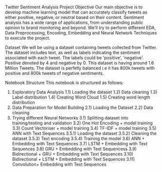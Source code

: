 Twitter Sentiment Analysis Project
Objective
Our main objective is to develop machine learning model that can accurately classify tweets as either positive, negative, or neutral based on their content. Sentiment analysis has a wide range of applications, from understanding public opinion to brand monitoring and beyond. We'll try to perform different EDA, Data Preprocessing, Encoding, Embedding and Neural Network Techniques to execute the project.

Dataset
We will be using a dataset containing tweets collected from Twitter. The dataset includes text, as well as labels indicating the sentiment associated with each tweet. The labels could be 'positive', 'negative'. Positive denoted by 4 and negative by 0. This dataset is having around 1.6 Million Tweets. The dataset is perfetly balanced i.e it has 800k tweets with positive and 800k tweets of negative sentiments.

Notebook Structure
This notebook is structured as follows:

1. Exploratory Data Analysis
1.1) Loading the dataset
1.2) Data cleaning
1.3) Label distribution
1.4) Creating Word Cloud
1.5) Creating word length distribution
2. Data Preparation for Model Building
2.1) Loading the Dataset
2.2) Data cleaning
3. Trying different Neural Networks
3.1) Splitting dataset into training/testing and validation
3.2) One Hot Encoding + model training
3.3) Count Vectoriser + model training
3.4) TF-IDF + model training
3.5) ANN with Text Sequences
3.5.1) Loading the dataset
3.5.2) Cleaning the dataset
3.5.3) Text encoding
3.5.4) Training the model
3.6) ANN + Embedding with Text Sequences
3.7) LSTM + Embedding with Text Sequences
3.8) GRU + Embedding with Text Sequencess
3.9) Bidirectional + GRU + Embedding with Text Sequences
3.10) Bidirectional + LSTM + Embedding with Text Sequences
3.11) Convolution+ Embedding with Text Sequences
